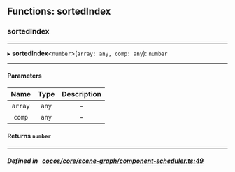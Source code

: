 ## Functions: sortedIndex

### sortedIndex


___
▸ **sortedIndex**<`number`\>(`array: any, comp: any`): `number`
___


#### Parameters

| Name | Type | Description |
| :------: | :------: | :------: |
| `array` | `any` | - |
| `comp` | `any` | - |

#### Returns `number` 
___


##### Defined in &nbsp;   [cocos/core/scene-graph/component-scheduler.ts:49](https://github.com/cocos-creator/engine/blob/c7bf6b8a9/cocos/core/scene-graph/component-scheduler.ts#L49)&nbsp;
